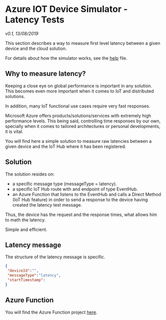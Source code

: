 ﻿# Azure IOT Device Simulator - Latency Tests
*v0.1, 13/08/2019*

This section describes a way to measure first level latency between a given device and the cloud solution.

For details about how the simulator works, see the [help](Help.md) file.

## Why to measure latency?
Keeping a close eye on global performance is important in any solution.
This becomes even more important when it comes to IoT and distributed solutions.

In addition, many IoT functional use cases require very fast responses.

Microsoft Azure offers products/solutions/services with extremely high performance levels. This being said, controlling time responses by our own, specially when it comes to tailored architectures or personal developments, it is vital.

You will find here a simple solution to measure raw latencies between a given device and the IoT Hub where it has been registered.

## Solution
The solution resides on:
 - a specific message type (messageType = latency).
 - a specific IoT Hub route with and endpoint of type EventHub.
 - an Azure Function that listens to the EventHub and calls a Direct Method (IoT Hub feature) in order to send a response to the device having created the latency test message.

 Thus, the device has the request and the response times, what allows him to math the latency.

 Simple and efficient.

 
## Latency message
The structure of the latency message is specific.

```json
{
 "deviceId":"",
 "messageType":"latency",
 "startTimestamp":
}
```

## Azure Function

You will find the Azure Function project [here](https://github.com/jonmikeli/azureiotdevicesimulator/tree/master/sources/IoT.Simulator2/IoT.Simulator2.AF).


